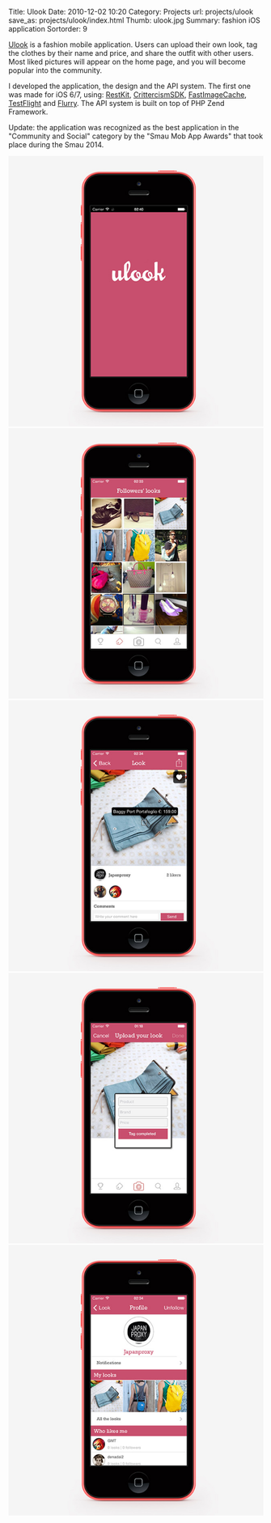 Title: Ulook
Date: 2010-12-02 10:20
Category: Projects
url: projects/ulook
save_as: projects/ulook/index.html
Thumb: ulook.jpg
Summary: fashion iOS application
Sortorder: 9


[Ulook](https://itunes.apple.com/app/id638768178?mt=8) is a fashion mobile application. Users can upload their own look, tag the clothes by their name and price, and share the outfit with other users. Most liked pictures will appear on the home page, and you will become popular into the community.

I developed the application, the design and the API system. The first one was made for iOS 6/7, using: [RestKit](http://restkit.org/), [CrittercismSDK](https://www.crittercism.com/), [FastImageCache](https://github.com/path/FastImageCache), [TestFlight](http://testflightapp.com/) and [Flurry](http://www.flurry.com/). The API system is built on top of PHP Zend Framework.

Update: the application was recognized as the best application in the "Community and Social" category by the "Smau Mob App Awards" that took place during the Smau 2014.

![westgate1.jpg](/images/projects/ulook1.jpg)
![westgate2.jpg](/images/projects/ulook2.jpg)
![westgate3.jpg](/images/projects/ulook3.jpg)
![westgate4.jpg](/images/projects/ulook4.jpg)
![westgate5.jpg](/images/projects/ulook5.jpg)


